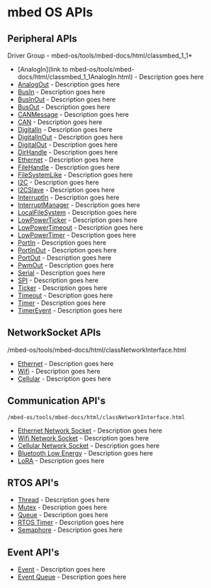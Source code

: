 # mbed OS APIs

## Peripheral APIs
Driver Group - mbed-os/tools/mbed-docs/html/classmbed_1_1*

- [AnalogIn](link to mbed-os/tools/mbed-docs/html/classmbed_1_1AnalogIn.html) - Description goes here
- [AnalogOut]() - Description goes here
- [BusIn]() - Description goes here
- [BusInOut]() - Description goes here
- [BusOut]() - Description goes here
- [CANMessage]() - Description goes here
- [CAN]() - Description goes here
- [DigitalIn]() - Description goes here
- [DigitalInOut]() - Description goes here
- [DigitalOut]() - Description goes here
- [DirHandle]() - Description goes here
- [Ethernet]() - Description goes here
- [FileHandle]() - Description goes here
- [FileSystemLike]() - Description goes here
- [I2C]() - Description goes here
- [I2CSlave]() - Description goes here
- [InterruptIn]() - Description goes here
- [InterruptManager]() - Description goes here
- [LocalFileSystem]() - Description goes here
- [LowPowerTicker]() - Description goes here
- [LowPowerTimeout]() - Description goes here
- [LowPowerTimer]() - Description goes here
- [PortIn]() - Description goes here
- [PortInOut]() - Description goes here
- [PortOut]() - Description goes here
- [PwmOut]() - Description goes here
- [Serial]() - Description goes here
- [SPI]() - Description goes here
- [Ticker]() - Description goes here
- [Timeout]() - Description goes here
- [Timer]() - Description goes here
- [TimerEvent]() - Description goes here
 
## NetworkSocket APIs
  /mbed-os/tools/mbed-docs/html/classNetworkInterface.html
  
  - [Ethernet]() - Description goes here
  - [Wifi]() - Description goes here
  - [Cellular]() - Description goes here

## Communication API's
    /mbed-os/tools/mbed-docs/html/classNetworkInterface.html
  
  - [Ethernet Network Socket]() - Description goes here
  - [Wifi Network Socket]() - Description goes here
  - [Cellular Network Socket]() - Description goes here
  - [Bluetooth Low Energy]() - Description goes here
  - [LoRA]() - Description goes here

## RTOS API's
  
  - [Thread]() - Description goes here
  - [Mutex]() - Description goes here
  - [Queue]() - Description goes here
  - [RTOS Timer]() - Description goes here
  - [Semaphore]() - Description goes here

## Event API's
  
  - [Event]() - Description goes here
  - [Event Queue]() - Description goes here

